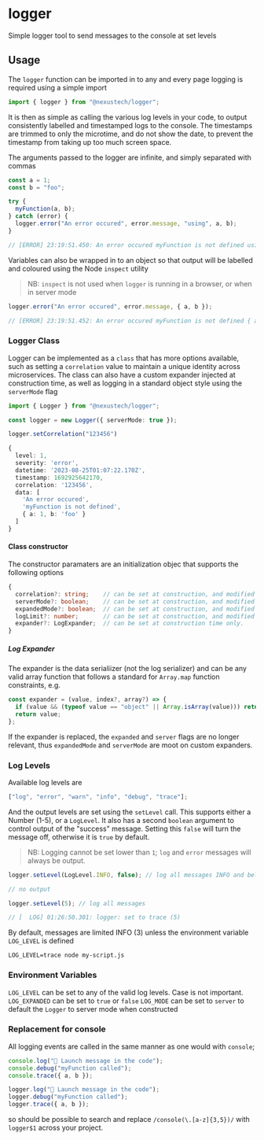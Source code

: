 # logger

Simple logger tool to send messages to the console at set levels

## Usage

The `logger` function can be imported in to any and every page logging is required using a simple import

```ts
import { logger } from "@nexustech/logger";
```

It is then as simple as calling the various log levels in your code, to output consistently labelled and
timestamped logs to the console. The timestamps are trimmed to only the microtime, and do not show the date,
to prevent the timestamp from taking up too much screen space.

The arguments passed to the logger are infinite, and simply separated with commas

```ts
const a = 1;
const b = "foo";

try {
  myFunction(a, b);
} catch (error) {
  logger.error("An error occured", error.message, "using", a, b);
}

// [ERROR] 23:19:51.450: An error occured myFunction is not defined using 1 foo
```

Variables can also be wrapped in to an object so that output will be labelled and coloured using the Node `inspect` utility

> NB: `inspect` is not used when `logger` is running in a browser, or when in server mode

```ts
logger.error("An error occured", error.message, { a, b });

// [ERROR] 23:19:51.452: An error occured myFunction is not defined { a: 1, b: 'foo' }
```

### Logger Class

Logger can be implemented as a `class` that has more options available, such as setting a `correlation`
value to maintain a unique identity across microservices. The class can also have a custom expander injected
at construction time, as well as logging in a standard object style using the `serverMode` flag

```ts
import { Logger } from "@nexustech/logger";

const logger = new Logger({ serverMode: true });

logger.setCorrelation("123456")

{
  level: 1,
  severity: 'error',
  datetime: '2023-08-25T01:07:22.170Z',
  timestamp: 1692925642170,
  correlation: '123456',
  data: [
    'An error occured',
    'myFunction is not defined',
    { a: 1, b: 'foo' }
  ]
}
```

#### Class constructor

The constructor paramaters are an initialization objec that supports the following options

```ts
{
  correlation?: string;    // can be set at construction, and modified using .setCorrelation
  serverMode?: boolean;    // can be set at construction, and modified using .serverMode(true|false)
  expandedMode?: boolean;  // can be set at construction, and modified using .expandedMode(true|false)
  logLimit?: number;       // can be set at construction, and modified using .setLimit(1-5, or LogLevel)
  expander?: LogExpander;  // can be set at construction time only.
}
```

##### Log Expander

The expander is the data serialiizer (not the log serializer) and can be any valid array function that follows
a standard for `Array.map` function constraints, e.g.

```js
const expander = (value, index?, array?) => {
  if (value && (typeof value == "object" || Array.isArray(value))) return JSON.stringify(value, null, 2);
  return value;
};
```

If the expander is replaced, the `expanded` and `server` flags are no longer relevant, thus `expandedMode` and
`serverMode` are moot on custom expanders.

### Log Levels

Available log levels are

```ts
["log", "error", "warn", "info", "debug", "trace"];
```

And the output levels are set using the `setLevel` call. This supports either a Number (1-5), or a `LogLevel`.
It also has a second `boolean` argument to control output of the "success" message. Setting this `false` will turn
the message off, otherwise it is `true` by default.

> NB: Logging cannot be set lower than `1`; `log` and `error` messages will always be output.

```ts
logger.setLevel(LogLevel.INFO, false); // log all messages INFO and below (LOG, ERROR, and WARN)

// no output

logger.setLevel(5); // log all messages

// [  LOG] 01:26:50.301: logger: set to trace (5)
```

By default, messages are limited INFO (3) unless the environment variable `LOG_LEVEL` is defined

```
LOG_LEVEL=trace node my-script.js
```

### Environment Variables

`LOG_LEVEL` can be set to any of the valid log levels. Case is not important.
`LOG_EXPANDED` can be set to `true` or `false`
`LOG_MODE` can be set to `server` to default the `Logger` to server mode when constructed

### Replacement for console

All logging events are called in the same manner as one would with `console`;

```ts
console.log("🚀 Launch message in the code");
console.debug("myFunction called");
console.trace({ a, b });

logger.log("🚀 Launch message in the code");
logger.debug("myFunction called");
logger.trace({ a, b });
```

so should be possible to search and replace `/console(\.[a-z]{3,5})/` with `logger$1` across your project.

